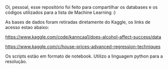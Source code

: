 Oi, pessoal, esse repositório foi feito para compartilhar os databases e os códigos utilizados para a lista de Machine Learning :)

As bases de dados foram retiradas diretamente do Kaggle, os links de acesso estao abaixo:

https://www.kaggle.com/code/kanncaa1/does-alcohol-affect-success/data

https://www.kaggle.com/c/house-prices-advanced-regression-techniques 

Os scripts estão em formato de notebook. Utilizo a linguagem python para a resolução.
